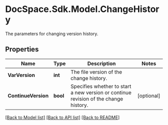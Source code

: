 # DocSpace.Sdk.Model.ChangeHistory
The parameters for changing version history.

## Properties

Name | Type | Description | Notes
------------ | ------------- | ------------- | -------------
**VarVersion** | **int** | The file version of the change history. | 
**ContinueVersion** | **bool** | Specifies whether to start a new version or continue revision of the change history. | [optional] 

[[Back to Model list]](../README.md#documentation-for-models) [[Back to API list]](../README.md#documentation-for-api-endpoints) [[Back to README]](../README.md)

